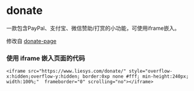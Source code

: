 # donate

一款包含PayPal、支付宝、微信赞助/打赏的小功能，可使用iframe嵌入。

修改自 [donate-page](https://github.com/Kaiyuan/donate-page)

### 使用 iframe 嵌入页面的代码

```
<iframe src="https://www.liesys.com/donate/" style="overflow-x:hidden;overflow-y:hidden; border:0xp none #fff; min-height:240px; width:100%;"  frameborder="0" scrolling="no"></iframe>
```
